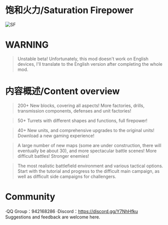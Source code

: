 # 饱和火力/Saturation Firepower
![SF](https://github.com/RA2EXE/Saturation-Firepower/assets/119042209/3a60e114-5c42-493c-af44-8f5bceb499aa)

# WARNING
>Unstable beta! 
Unfortunately, this mod doesn't work on English devices, I'll translate to the English version after completing the whole mod.

# 内容概述/Content overview
>200+ New blocks, covering all aspects! More factories, drills, transmission components, defenses and unit factories!

>50+ Turrets with different shapes and functions, full firepower!

>40+ New units, and comprehensive upgrades to the original units! Download a new gaming experience!

>A large number of new maps (some are under construction, there will eventually be about 30), and more spectacular battle scenes! More difficult battles! Stronger enemies!

>The most realistic battlefield environment and various tactical options. Start with the tutorial and progress to the difficult main campaign, as well as difficult side campaigns for challengers.

# Community
·QQ Group：942168286
·Discord：https://discord.gg/Y7NhHfku
Suggestions and feedback are welcome here.
